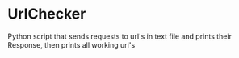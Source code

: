 # UrlChecker
Python script that sends requests to url's  in text file and prints their Response, then prints all working url's 
